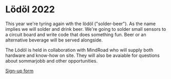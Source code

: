 # Lödöl 2022

This year we're tyring again wth the lödöl ("solder-beer"). As the name implies
we will solder and drink beer. We're going to solder small sensors to a circuit
board and write code that does something fun. Beer or an alternative beverage
will be served alongside.

The Lödöl is held in collaboration with MindRoad who will supply both hardware
and know-how on site. They will also be avaiable for questions about sommarjobb
and other opportunities.

[Sign-up form](https://forms.gle/XxZNf7swQgnUYPhQ8)
